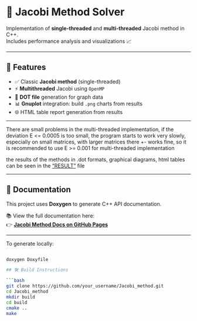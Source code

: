 # 🔢 Jacobi Method Solver

Implementation of **single-threaded** and **multi-threaded** Jacobi method in C++.  
Includes performance analysis and visualizations 📈

---

## 📌 Features

- ✅ Classic **Jacobi method** (single-threaded)
- ⚡ **Multithreaded** Jacobi using `OpenMP`
- 📄 **DOT file** generation for graph data
- 📊 **Gnuplot** integration: build `.png` charts from results
- 🌐 HTML table report generation from results

---

There are small problems in the multi-threaded implementation, 
if the deviation E <= 0.0005 is too small, the program starts to work very slowly, 
especially on small matrices, with larger matrices there +- works fine, 
so it is recommended to use E >= 0.001 for multi-threaded implementation


the results of the methods in .dot formats, graphical diagrams, html tables can be seen in the [“RESULT”]() file

---

## 📄 Documentation

This project uses **Doxygen** to generate C++ API documentation.  

📚 View the full documentation here:  
👉 [**Jacobi Method Docs on GitHub Pages**](https://ngnlzer0.github.io/Jacobi_method/)

---

To generate locally:

```bash

doxygen Doxyfile

## 🛠️ Build Instructions

```bash
git clone https://github.com/your_username/Jacobi_method.git
cd Jacobi_method
mkdir build
cd build
cmake ..
make
